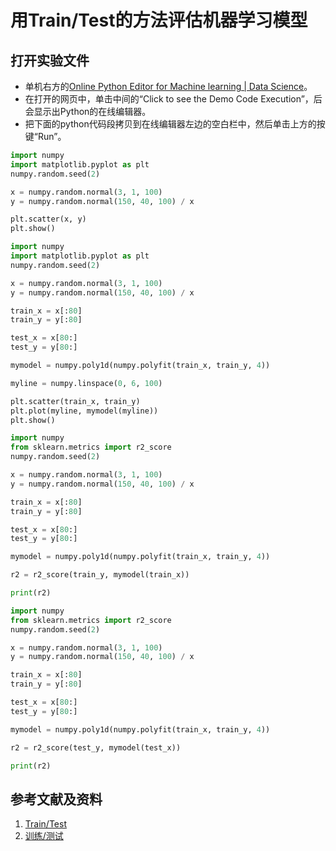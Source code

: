 # 用Train/Test的方法评估机器学习模型

## 打开实验文件

- 单机右方的[Online Python Editor for Machine learning | Data Science](https://pythonbaba.com/online-python-code-editor-and-ide-for-data-science/)。
- 在打开的网页中，单击中间的“Click to see the Demo Code Execution”，后会显示出Python的在线编辑器。
- 把下面的python代码段拷贝到在线编辑器左边的空白栏中，然后单击上方的按键“Run”。

```python
import numpy
import matplotlib.pyplot as plt
numpy.random.seed(2)

x = numpy.random.normal(3, 1, 100)
y = numpy.random.normal(150, 40, 100) / x

plt.scatter(x, y)
plt.show()
```

```python
import numpy
import matplotlib.pyplot as plt
numpy.random.seed(2)

x = numpy.random.normal(3, 1, 100)
y = numpy.random.normal(150, 40, 100) / x

train_x = x[:80]
train_y = y[:80]

test_x = x[80:]
test_y = y[80:]

mymodel = numpy.poly1d(numpy.polyfit(train_x, train_y, 4))

myline = numpy.linspace(0, 6, 100)

plt.scatter(train_x, train_y)
plt.plot(myline, mymodel(myline))
plt.show()
```

```python
import numpy
from sklearn.metrics import r2_score
numpy.random.seed(2)

x = numpy.random.normal(3, 1, 100)
y = numpy.random.normal(150, 40, 100) / x

train_x = x[:80]
train_y = y[:80]

test_x = x[80:]
test_y = y[80:]

mymodel = numpy.poly1d(numpy.polyfit(train_x, train_y, 4))

r2 = r2_score(train_y, mymodel(train_x))

print(r2)
```

```python
import numpy
from sklearn.metrics import r2_score
numpy.random.seed(2)

x = numpy.random.normal(3, 1, 100)
y = numpy.random.normal(150, 40, 100) / x

train_x = x[:80]
train_y = y[:80]

test_x = x[80:]
test_y = y[80:]

mymodel = numpy.poly1d(numpy.polyfit(train_x, train_y, 4))

r2 = r2_score(test_y, mymodel(test_x))

print(r2)
```

## 参考文献及资料

1. [Train/Test](https://www.w3schools.com/python/python_ml_train_test.asp)
1. [训练/测试](https://www.w3school.com.cn/python/python_ml_train_test.asp)


